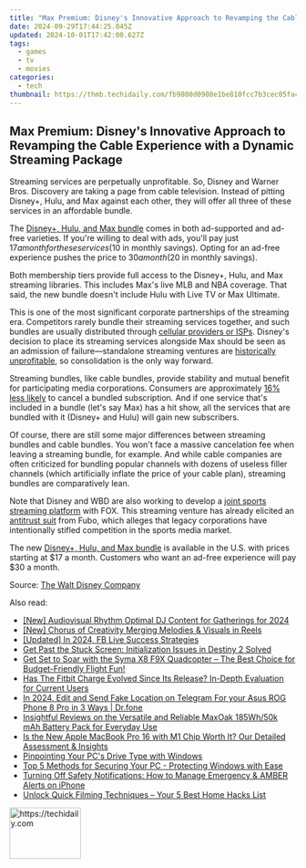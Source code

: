 ```yaml
---
title: "Max Premium: Disney's Innovative Approach to Revamping the Cable Experience with a Dynamic Streaming Package"
date: 2024-09-29T17:44:25.045Z
updated: 2024-10-01T17:42:00.627Z
tags:
  - games
  - tv
  - movies
categories:
  - tech
thumbnail: https://thmb.techidaily.com/fb9800d0908e1be810fcc7b3cec05fac87c5747d21be749110f5088c0bdb4490.jpg
---
```


## Max Premium: Disney's Innovative Approach to Revamping the Cable Experience with a Dynamic Streaming Package

Streaming services are perpetually unprofitable. So, Disney and Warner Bros. Discovery are taking a page from cable television. Instead of pitting Disney+, Hulu, and Max against each other, they will offer all three of these services in an affordable bundle.

 The [Disney+, Hulu, and Max bundle](https://disneyplus.bn5x.net/c/156932/564546/9358?subId1=UUhtgUeUpU2004397&subId2=ehtg&u=https%3A%2F%2Fwww.disneyplus.com%2Fwelcome%2Fdisney-hulu-max-bundle) comes in both ad-supported and ad-free varieties. If you're willing to deal with ads, you'll pay just $17 a month for these services ($10 in monthly savings). Opting for an ad-free experience pushes the price to $30 a month ($20 in monthly savings).

 Both membership tiers provide full access to the Disney+, Hulu, and Max streaming libraries. This includes Max's live MLB and NBA coverage. That said, the new bundle doesn't include Hulu with Live TV or Max Ultimate.

 This is one of the most significant corporate partnerships of the streaming era. Competitors rarely bundle their streaming services together, and such bundles are usually distributed through [cellular providers or ISPs](https://desktop-recording.techidaily.com/updated-in-2024-bandicam-vs-camtasia-which-is-better/). Disney's decision to place its streaming services alongside Max should be seen as an admission of failure—standalone streaming ventures are [historically unprofitable](https://www.cnbc.com/2023/09/17/hollywood-streaming-profits-struggles.html), so consolidation is the only way forward.

 Streaming bundles, like cable bundles, provide stability and mutual benefit for participating media corporations. Consumers are approximately [16% less likely](https://deadline.com/2024/06/streaming-bundles-churn-subscribers-comcast-disney-apple-1235970400/) to cancel a bundled subscription. And if one service that's included in a bundle (let's say Max) has a hit show, all the services that are bundled with it (Disney+ and Hulu) will gain new subscribers.

 Of course, there are still some major differences between streaming bundles and cable bundles. You won't face a massive cancelation fee when leaving a streaming bundle, for example. And while cable companies are often criticized for bundling popular channels with dozens of useless filler channels (which artificially inflate the price of your cable plan), streaming bundles are comparatively lean.

 Note that Disney and WBD are also working to develop a [joint sports streaming platform](https://www.forbes.com/sites/bradadgate/2024/02/07/disney-warner-bros-discovery--fox-combine-to-offer-streaming-sports/) with FOX. This streaming venture has already elicited an [antitrust suit](https://variety.com/2024/tv/news/fubo-antitrust-lawsuit-disney-fox-warner-bros-discovery-sports-streaming-1235917500/) from Fubo, which alleges that legacy corporations have intentionally stifled competition in the sports media market.

 The new [Disney+, Hulu, and Max bundle](https://disneyplus.bn5x.net/c/156932/564546/9358?subId1=UUhtgUeUpU2004397&subId2=ehtg&u=https%3A%2F%2Fwww.disneyplus.com%2Fwelcome%2Fdisney-hulu-max-bundle) is available in the U.S. with prices starting at $17 a month. Customers who want an ad-free experience will pay $30 a month.

 Source: [The Walt Disney Company](https://thewaltdisneycompany.com/disney-hulu-max-bundle-price/)

<ins class="adsbygoogle"
     style="display:block"
     data-ad-format="autorelaxed"
     data-ad-client="ca-pub-7571918770474297"
     data-ad-slot="1223367746"></ins>

<ins class="adsbygoogle"
     style="display:block"
     data-ad-client="ca-pub-7571918770474297"
     data-ad-slot="8358498916"
     data-ad-format="auto"
     data-full-width-responsive="true"></ins>

<span class="atpl-alsoreadstyle">Also read:</span>
<div><ul>
<li><a href="https://facebook-video-footage.techidaily.com/new-audiovisual-rhythm-optimal-dj-content-for-gatherings-for-2024/"><u>[New] Audiovisual Rhythm Optimal DJ Content for Gatherings for 2024</u></a></li>
<li><a href="https://instagram-videos.techidaily.com/new-chorus-of-creativity-merging-melodies-and-visuals-in-reels/"><u>[New] Chorus of Creativity Merging Melodies & Visuals in Reels</u></a></li>
<li><a href="https://facebook-clips.techidaily.com/updated-in-2024-fb-live-success-strategies/"><u>[Updated] In 2024, FB Live Success Strategies</u></a></li>
<li><a href="https://common-error.techidaily.com/get-past-the-stuck-screen-initialization-issues-in-destiny-2-solved/"><u>Get Past the Stuck Screen: Initialization Issues in Destiny 2 Solved</u></a></li>
<li><a href="https://buynow-tips.techidaily.com/get-set-to-soar-with-the-syma-x8-f9x-quadcopter-the-best-choice-for-budget-friendly-flight-fun/"><u>Get Set to Soar with the Syma X8 F9X Quadcopter – The Best Choice for Budget-Friendly Flight Fun!</u></a></li>
<li><a href="https://buynow-tips.techidaily.com/has-the-fitbit-charge-evolved-since-its-release-in-depth-evaluation-for-current-users/"><u>Has The Fitbit Charge Evolved Since Its Release? In-Depth Evaluation for Current Users</u></a></li>
<li><a href="https://location-social.techidaily.com/in-2024-edit-and-send-fake-location-on-telegram-for-your-asus-rog-phone-8-pro-in-3-ways-drfone-by-drfone-virtual-android/"><u>In 2024, Edit and Send Fake Location on Telegram For your Asus ROG Phone 8 Pro in 3 Ways | Dr.fone</u></a></li>
<li><a href="https://buynow-tips.techidaily.com/insightful-reviews-on-the-versatile-and-reliable-maxoak-185wh50k-mah-battery-pack-for-everyday-use/"><u>Insightful Reviews on the Versatile and Reliable MaxOak 185Wh/50k mAh Battery Pack for Everyday Use</u></a></li>
<li><a href="https://buynow-tips.techidaily.com/is-the-new-apple-macbook-pro-16-with-m1-chip-worth-it-our-detailed-assessment-and-insights/"><u>Is the New Apple MacBook Pro 16 with M1 Chip Worth It? Our Detailed Assessment & Insights</u></a></li>
<li><a href="https://windows11.techidaily.com/pinpointing-your-pcs-drive-type-with-windows/"><u>Pinpointing Your PC's Drive Type with Windows</u></a></li>
<li><a href="https://win-forum.techidaily.com/top-5-methods-for-securing-your-pc-protecting-windows-with-ease/"><u>Top 5 Methods for Securing Your PC - Protecting Windows with Ease</u></a></li>
<li><a href="https://techno-recovery.techidaily.com/turning-off-safety-notifications-how-to-manage-emergency-and-amber-alerts-on-iphone/"><u>Turning Off Safety Notifications: How to Manage Emergency & AMBER Alerts on iPhone</u></a></li>
<li><a href="https://extra-information.techidaily.com/unlock-quick-filming-techniques-your-5-best-home-hacks-list/"><u>Unlock Quick Filming Techniques – Your 5 Best Home Hacks List</u></a></li>
</ul></div>

<!-- affiliate ads begin -->
<a href="https://25home.pxf.io/c/5597632/2148637/16836" target="_top" id="2148637">
  <img src="//a.impactradius-go.com/display-ad/16836-2148637" border="0" alt="https://techidaily.com" width="125" height="90"/>
</a>
<img height="0" width="0" src="https://25home.pxf.io/i/5597632/2148637/16836" style="position:absolute;visibility:hidden;" border="0" />
<!-- affiliate ads end -->

